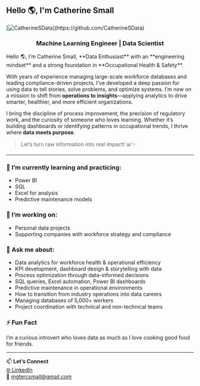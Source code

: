 ## Hello 🌎, I'm Catherine Small

[![CatherineSData](https://drive.google.com/uc?export=view&id=1EwtLPzZ1QOrOLbn-yd2xjXOxqccdKUw_)](https://github.com/CatherineSData)

<h3 align="center">Machine Learning Engineer | Data Scientist </h3>
Hello 🌎, I’m Catherine Small, **Data Enthusiast** with an **engineering mindset** and a strong foundation in **Occupational Health & Safety**.

With years of experience managing large-scale workforce databases and leading compliance-driven projects, I’ve developed a deep passion for using data to tell stories, solve problems, and optimize systems. I’m now on a mission to shift from **operations to insights**—applying analytics to drive smarter, healthier, and more efficient organizations.

I bring the discipline of process improvement, the precision of regulatory work, and the curiosity of someone who loves learning. Whether it’s building dashboards or identifying patterns in occupational trends, I thrive where **data meets purpose**.

> Let’s turn raw information into real impact! 📊✨

---

### 🔭 I’m currently learning and practicing:
- Power BI
- SQL
- Excel for analysis
- Predictive maintenance models

### 🌱 I’m working on:
- Personal data projects
- Supporting companies with workforce strategy and compliance

### 💬 Ask me about:
- Data analytics for workforce health & operational efficiency  
- KPI development, dashboard design & storytelling with data  
- Process optimization through data-informed decisions  
- SQL queries, Excel automation, Power BI dashboards  
- Predictive maintenance in operational environments  
- How to transition from industry operations into data careers  
- Managing databases of 5,000+ workers  
- Project coordination with technical and non-technical teams  

### ⚡ Fun Fact
I’m a curious introvert who loves data as much as I love cooking good food for friends.

---

📫 **Let’s Connect**  
[🌐 LinkedIn](https://www.linkedin.com/in/catherine-small1517/)  
📧 mgtercsmall@gmail.com
